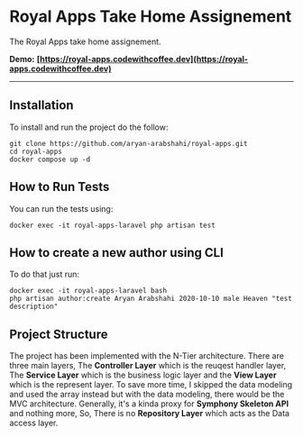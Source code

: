 # Royal Apps Take Home Assignement

The Royal Apps take home assignement.

**Demo:** **[https://royal-apps.codewithcoffee.dev](https://royal-apps.codewithcoffee.dev)**

---

## Installation

To install and run the project do the follow:
```
git clone https://github.com/aryan-arabshahi/royal-apps.git
cd royal-apps
docker compose up -d
```

## How to Run Tests
You can run the tests using:
```
docker exec -it royal-apps-laravel php artisan test
```

## How to create a new author using CLI
To do that just run:
```
docker exec -it royal-apps-laravel bash
php artisan author:create Aryan Arabshahi 2020-10-10 male Heaven "test description"
```

## Project Structure

The project has been implemented with the N-Tier architecture. There are three main layers, The **Controller Layer** which is the reuqest handler layer, The **Service Layer** which is the business logic layer and the **View Layer** which is the represent layer. To save more time, I skipped the data modeling and used the array instead but with the data modeling, there would be the MVC architecture. Generally, it's a kinda proxy for **Symphony Skeleton API** and nothing more, So, There is no **Repository Layer** which acts as the Data access layer.
